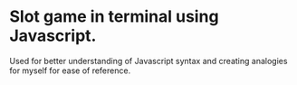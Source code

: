 # Slot game in terminal using Javascript.

Used for better understanding of Javascript syntax and creating analogies for myself for ease of reference.
